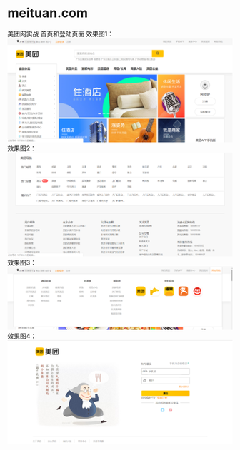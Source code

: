 # meituan.com
美团网实战
首页和登陆页面
效果图1：
![image](https://github.com/ChenCMP/meituan.com/blob/master/image/result1.png)
效果图2：
![image](https://github.com/ChenCMP/meituan.com/blob/master/image/result2.png)
效果图3：
![image](https://github.com/ChenCMP/meituan.com/blob/master/image/result3.png)
效果图4：
![image](https://github.com/ChenCMP/meituan.com/blob/master/image/result4.png)
